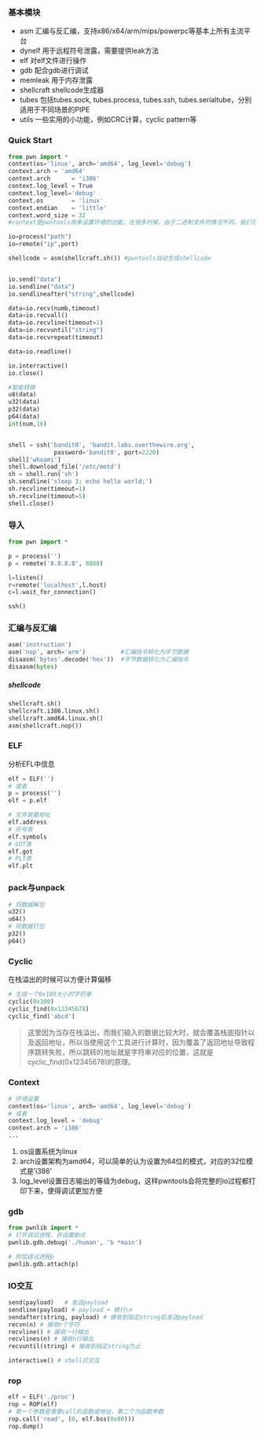 
### 基本模块
- asm 汇编与反汇编，支持x86/x64/arm/mips/powerpc等基本上所有主流平台
- dynelf 用于远程符号泄露，需要提供leak方法
- elf 对elf文件进行操作
- gdb 配合gdb进行调试
- memleak 用于内存泄露
- shellcraft shellcode生成器
- tubes 包括tubes.sock, tubes.process, tubes.ssh, tubes.serialtube，分别适用于不同场景的PIPE
- utils 一些实用的小功能，例如CRC计算，cyclic pattern等

### Quick Start
```python
from pwn import * 
context(os='linux', arch='amd64', log_level='debug')
context.arch = 'amd64'
context.arch      = 'i386'
context.log_level = True
context.log_level='debug'
context.os        = 'linux'
context.endian    = 'little'
context.word_size = 32
#context是pwntools用来设置环境的功能。在很多时候，由于二进制文件的情况不同，我们可能需要进行一些环境设置才能够正常运行exp，比如有一些需要进行汇编，但是32的汇编和64的汇编不同，如果不设置context会导致一些问题。

io=process("path")
io=remote("ip",port)

shellcode = asm(shellcraft.sh()) #pwntools自动生成shellcode


io.send("data")
io.sendline("data")
io.sendlineafter("string",shellcode)

data=io.recv(numb,timeout)
data=io.recvall()
data=io.recvline(timeout=1)
data=io.recvuntil("string")
data=io.recvrepeat(timeout)

data=io.readline()

io.interractive()
io.close()

#智能转换
u8(data)
u32(data)
p32(data)
p64(data)
int(num,16)


shell = ssh('bandit0', 'bandit.labs.overthewire.org', 
			 password='bandit0', port=2220)
shell['whoami']
shell.download_file('/etc/motd')
sh = shell.run('sh')
sh.sendline('sleep 3; echo hello world;') 
sh.recvline(timeout=1)
sh.recvline(timeout=5)
shell.close()
```


### 导入

```python
from pwn import *

p = process('')
p = remote('8.8.8.8', 8888)

l=listen()
r=remote('localhost',l.host)
c=l.wait_for_connection()

ssh()
```

### 汇编与反汇编

```python
asm('instruction')
asm('nop', arch='arm')          #汇编指令转化为字节数据
disaasm('bytes'.decode('hex'))  #字节数据转化为汇编指令
disaasm(bytes)
```

##### shellcode

```python
shellcraft.sh()
shellcraft.i386.linux.sh()
shellcraft.amd64.linux.sh()
asm(shellcraft.nop())
```

### ELF
分析EFL中信息
```python
elf = ELF('')
# 或者
p = process('')
elf = p.elf

# 文件装载地址
elf.address
# 符号表
elf.symbols
# GOT表
elf.got
# PLT表
elf.plt
```

### pack与unpack

```python
# 将数据解包
u32()
u64()
# 将数据打包
p32()
p64()
```

### Cyclic

在栈溢出的时候可以方便计算偏移

```python
# 生成一个0x100大小的字符串
cyclic(0x100)
cyclic_find(0x12345678)
cyclic_find('abcd')
```

> 这里因为当存在栈溢出，而我们输入的数据比较大时，就会覆盖栈底指针以及返回地址，所以当使用这个工具进行计算时，因为覆盖了返回地址导致程序跳转失败，所以跳转的地址就是字符串对应的位置，这就是cyclic_find(0x12345678)的原理。

### Context

```python
# 环境设置
context(os='linux', arch='amd64', log_level='debug')
# 或者
context.log_level = 'debug'
context.arch = 'i386'
...
```

1. os设置系统为linux
2. arch设置架构为amd64，可以简单的认为设置为64位的模式，对应的32位模式是’i386’
3. log_level设置日志输出的等级为debug，这样pwntools会将完整的io过程都打印下来，使得调试更加方便

### gdb

```python
from pwnlib import *
# 打开调试进程，并设置断点
pwnlib.gdb.debug('./human', 'b *main')

# 附加调试进程p
pwnlib.gdb.attach(p)
```

### IO交互

```python
send(payload)	# 发送payload
sendline(payload) # payload + 换行\n
sendafter(string, payload) # 接收到指定string后发送payload
recvn(n) # 接收n个字符
recvline() # 接收一行输出
recvlines(n) # 接收n行输出
recvuntil(string) # 接收到指定string为止

interactive() # shell式交互
```



### rop

```python
elf = ELF('./proc')
rop = ROP(elf)
# 第一个参数是需要call的函数或地址，第二个为函数参数
rop.call('read', (0, elf.bss(0x80)))
rop.dump()
```


